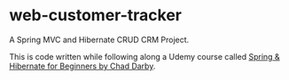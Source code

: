 # web-customer-tracker

A Spring MVC and Hibernate CRUD CRM Project.

This is code written while following along a Udemy course called [Spring & Hibernate for Beginners by Chad Darby](https://www.udemy.com/share/1000qY/).
